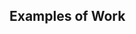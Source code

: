 <!-- ![Design and Development](https://github.com/adriantwarog/adriantwarog/blob/master/freeCodeCamp.jpg) -->

<!-- # Bartosz Dadok
I'm Bartosz. 

## Skills and Experience
* 💻 JavaScript, TypeScript, HTML, CSS,
* ⚛ React
* 📱 React Native
* Next.js
* Node.js
* Express.js
* MongoDB -->


## Examples of Work
<!-- <img src="https://github.com/adriantwarog/adriantwarog/blob/master/covid19.gif" width="512" > -->
